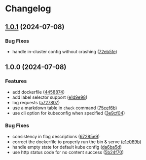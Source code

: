 # Changelog

## [1.0.1](https://github.com/imnotjames/kube-state-healthz/compare/v1.0.0...v1.0.1) (2024-07-08)


### Bug Fixes

* handle in-cluster config without crashing ([72eb5fe](https://github.com/imnotjames/kube-state-healthz/commit/72eb5fed15a4510208506d5b3383a1dd25d6c57e))

## 1.0.0 (2024-07-08)


### Features

* add dockerfile ([4458874](https://github.com/imnotjames/kube-state-healthz/commit/44588743a10dacf2242b4ab831171d74ed4bb96f))
* add label selector support ([e1d9e98](https://github.com/imnotjames/kube-state-healthz/commit/e1d9e986a2f2e2a023b41ee85f1a31015e453f6b))
* log requests ([a727807](https://github.com/imnotjames/kube-state-healthz/commit/a72780730cdc58151a6697f0b4c34183a63b293e))
* use a markdown table in `check` command ([75cef6b](https://github.com/imnotjames/kube-state-healthz/commit/75cef6b17b702c932539d2d079fca4e81d2a5947))
* use cli option for kubeconfig when specified ([3e9cf04](https://github.com/imnotjames/kube-state-healthz/commit/3e9cf04d89162cd3e8024d29f4eea8a3d64be47d))


### Bug Fixes

* consistency in flag descriptions ([67285e9](https://github.com/imnotjames/kube-state-healthz/commit/67285e973b29cfe5293dfc746e0add8905799510))
* correct the dockerfile to properly run the bin & serve ([c1e089b](https://github.com/imnotjames/kube-state-healthz/commit/c1e089bf65a12b5004c8d4876b5967568ec172a6))
* handle empty state for default kube config ([da6ba5d](https://github.com/imnotjames/kube-state-healthz/commit/da6ba5db8a0cb9eb4be8f4ed3c27fda2a90ee63c))
* use http status code for no content success ([5b24f70](https://github.com/imnotjames/kube-state-healthz/commit/5b24f704467a56018bda2d7c2fafe7d6d43bfaf6))
